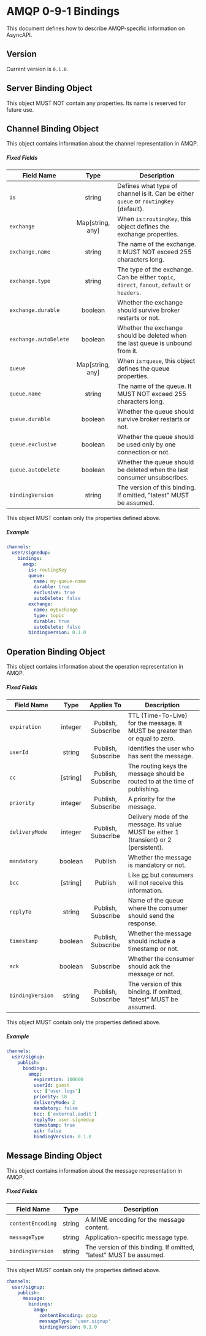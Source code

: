 # AMQP 0-9-1 Bindings

This document defines how to describe AMQP-specific information on AsyncAPI.

<a name="version"></a>

## Version

Current version is `0.1.0`.


<a name="server"></a>

## Server Binding Object

This object MUST NOT contain any properties. Its name is reserved for future use.




<a name="channel"></a>

## Channel Binding Object

This object contains information about the channel representation in AMQP.

##### Fixed Fields

Field Name | Type | Description
---|:---:|---
<a name="channelBindingObjectIs"></a>`is` | string | Defines what type of channel is it. Can be either `queue` or `routingKey` (default).
<a name="channelBindingObjectExchange"></a>`exchange` | Map[string, any] | When `is`=`routingKey`, this object defines the exchange properties.
<a name="channelBindingObjectExchangeName"></a>`exchange.name` | string | The name of the exchange. It MUST NOT exceed 255 characters long.
<a name="channelBindingObjectExchangeType"></a>`exchange.type` | string | The type of the exchange. Can be either `topic`, `direct`, `fanout`, `default` or `headers`.
<a name="channelBindingObjectExchangeDurable"></a>`exchange.durable` | boolean | Whether the exchange should survive broker restarts or not.
<a name="channelBindingObjectExchangeAutoDelete"></a>`exchange.autoDelete` | boolean | Whether the exchange should be deleted when the last queue is unbound from it.
<a name="channelBindingObjectQueue"></a>`queue` | Map[string, any] | When `is`=`queue`, this object defines the queue properties.
<a name="channelBindingObjectQueueName"></a>`queue.name` | string | The name of the queue. It MUST NOT exceed 255 characters long.
<a name="channelBindingObjectQueueDurable"></a>`queue.durable` | boolean | Whether the queue should survive broker restarts or not.
<a name="channelBindingObjectQueueExclusive"></a>`queue.exclusive` | boolean | Whether the queue should be used only by one connection or not.
<a name="channelBindingObjectAutoDelete"></a>`queue.autoDelete` | boolean | Whether the queue should be deleted when the last consumer unsubscribes.
<a name="channelBindingObjectBindingVersion"></a>`bindingVersion` | string | The version of this binding. If omitted, "latest" MUST be assumed.

This object MUST contain only the properties defined above.

##### Example

```yaml
channels:
  user/signedup:
    bindings:
      amqp:
        is: routingKey
        queue:
          name: my-queue-name
          durable: true
          exclusive: true
          autoDelete: false
        exchange:
          name: myExchange
          type: topic
          durable: true
          autoDelete: false
        bindingVersion: 0.1.0
```


<a name="operation"></a>

## Operation Binding Object

This object contains information about the operation representation in AMQP.

##### Fixed Fields

Field Name | Type | Applies To | Description
---|:---:|:---:|---
<a name="operationBindingObjectExpiration"></a>`expiration` | integer | Publish, Subscribe | TTL (Time-To-Live) for the message. It MUST be greater than or equal to zero.
<a name="operationBindingObjectUserId"></a>`userId` | string | Publish, Subscribe | Identifies the user who has sent the message.
<a name="operationBindingObjectCC"></a>`cc` | [string] | Publish, Subscribe | The routing keys the message should be routed to at the time of publishing.
<a name="operationBindingObjectPriority"></a>`priority` | integer | Publish, Subscribe | A priority for the message.
<a name="operationBindingObjectDeliveryMode"></a>`deliveryMode` | integer | Publish, Subscribe | Delivery mode of the message. Its value MUST be either 1 (transient) or 2 (persistent).
<a name="operationBindingObjectMandatory"></a>`mandatory` | boolean | Publish | Whether the message is mandatory or not.
<a name="operationBindingObjectBCC"></a>`bcc` | [string] | Publish | Like [cc](#operationBindingObjectCC) but consumers will not receive this information.
<a name="operationBindingObjectReplyTo"></a>`replyTo` | string | Publish, Subscribe | Name of the queue where the consumer should send the response.
<a name="operationBindingObjectTimestamp"></a>`timestamp` | boolean | Publish, Subscribe | Whether the message should include a timestamp or not.
<a name="operationBindingObjectAck"></a>`ack` | boolean | Subscribe | Whether the consumer should ack the message or not.
<a name="operationBindingObjectBindingVersion"></a>`bindingVersion` | string | Publish, Subscribe | The version of this binding. If omitted, "latest" MUST be assumed.

This object MUST contain only the properties defined above.

##### Example

```yaml
channels:
  user/signup:
    publish:
      bindings:
        amqp:
          expiration: 100000
          userId: guest
          cc: ['user.logs']
          priority: 10
          deliveryMode: 2
          mandatory: false
          bcc: ['external.audit']
          replyTo: user.signedup
          timestamp: true
          ack: false
          bindingVersion: 0.1.0
```


<a name="message"></a>

## Message Binding Object

This object contains information about the message representation in AMQP.

##### Fixed Fields

Field Name | Type | Description
---|:---:|---
<a name="messageBindingObjectContentEncoding"></a>`contentEncoding` | string | A MIME encoding for the message content.
<a name="messageBindingObjectMessageType"></a>`messageType` | string | Application-specific message type.
<a name="messageBindingObjectBindingVersion"></a>`bindingVersion` | string | The version of this binding. If omitted, "latest" MUST be assumed.

This object MUST contain only the properties defined above.

```yaml
channels:
  user/signup:
    publish:
      message:
        bindings:
          amqp:
            contentEncoding: gzip
            messageType: 'user.signup'
            bindingVersion: 0.1.0
```